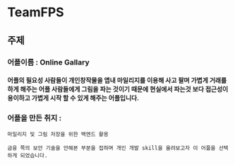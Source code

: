 # TeamFPS
## 주제
### 어플이름 : Online Gallary
#### 어플의 필요성 사람들이 개인창작물을 앱내 마일리지를 이용해 사고 팔며 가볍게 거래를 하게 해주는 어플 사람들에게 그림을 파는 것이기 때문에 현실에서 파는것 보다 접근성이 용이하고 가볍게 시작 할 수 있게 해주는 어플입니다.
### 어플을 만든 취지 :    
    마일리지 및 그림 저장을 위한 백엔드 활용 
    
    금융 쪽의 보안 기술을 안해본 부분을 접하며 개인 개발 skill을 올려보고자 이 어플을 선택 하게 되었습니다.
